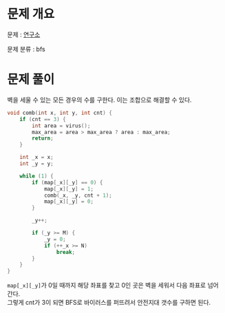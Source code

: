 # 문제 개요

문제 : [연구소](https://www.acmicpc.net/problem/14502)

문제 분류 : bfs

# 문제 풀이

벽을 세울 수 있는 모든 경우의 수를 구한다. 이는 조합으로 해결할 수 있다.

```c++
void comb(int x, int y, int cnt) {
	if (cnt == 3) {
		int area = virus();
		max_area = area > max_area ? area : max_area;
		return;
	}

	int _x = x;
	int _y = y;

	while (1) {
		if (map[_x][_y] == 0) {
			map[_x][_y] = 1;
			comb(_x, _y, cnt + 1);
			map[_x][_y] = 0;
		}

		_y++;

		if (_y >= M) {
			_y = 0;
			if (++_x >= N)
				break;
		}
	}
}
```

`map[_x][_y]`가 0일 때까지 해당 좌표를 찾고 0인 곳은 벽을 세워서 다음 좌표로 넘어간다.  
그렇게 cnt가 3이 되면 BFS로 바이러스를 퍼뜨려서 안전지대 갯수를 구하면 된다.
